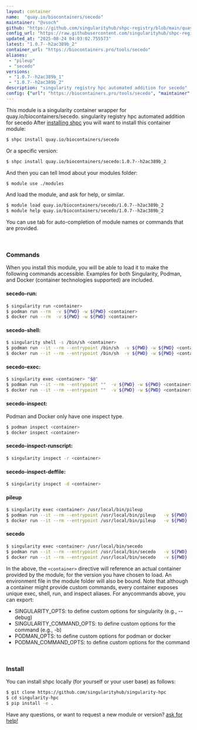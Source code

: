 ```yaml
---
layout: container
name:  "quay.io/biocontainers/secedo"
maintainer: "@vsoch"
github: "https://github.com/singularityhub/shpc-registry/blob/main/quay.io/biocontainers/secedo/container.yaml"
config_url: "https://raw.githubusercontent.com/singularityhub/shpc-registry/main/quay.io/biocontainers/secedo/container.yaml"
updated_at: "2025-08-24 04:03:02.755573"
latest: "1.0.7--h2ac389b_2"
container_url: "https://biocontainers.pro/tools/secedo"
aliases:
 - "pileup"
 - "secedo"
versions:
 - "1.0.7--h2ac389b_1"
 - "1.0.7--h2ac389b_2"
description: "singularity registry hpc automated addition for secedo"
config: {"url": "https://biocontainers.pro/tools/secedo", "maintainer": "@vsoch", "description": "singularity registry hpc automated addition for secedo", "latest": {"1.0.7--h2ac389b_2": "sha256:e3cb12540afbd91887f8f1f7da2d726ae30b003b391d929838f85dcc5947a975"}, "tags": {"1.0.7--h2ac389b_1": "sha256:e0d9ae2b4f01956d5e010976a767722a64bd9c6519cc96f07de10a36d69e21ab", "1.0.7--h2ac389b_2": "sha256:e3cb12540afbd91887f8f1f7da2d726ae30b003b391d929838f85dcc5947a975"}, "docker": "quay.io/biocontainers/secedo", "aliases": {"pileup": "/usr/local/bin/pileup", "secedo": "/usr/local/bin/secedo"}}
---
```


This module is a singularity container wrapper for quay.io/biocontainers/secedo.
singularity registry hpc automated addition for secedo
After [installing shpc](#install) you will want to install this container module:


```bash
$ shpc install quay.io/biocontainers/secedo
```

Or a specific version:

```bash
$ shpc install quay.io/biocontainers/secedo:1.0.7--h2ac389b_2
```

And then you can tell lmod about your modules folder:

```bash
$ module use ./modules
```

And load the module, and ask for help, or similar.

```bash
$ module load quay.io/biocontainers/secedo/1.0.7--h2ac389b_2
$ module help quay.io/biocontainers/secedo/1.0.7--h2ac389b_2
```

You can use tab for auto-completion of module names or commands that are provided.

<br>

### Commands

When you install this module, you will be able to load it to make the following commands accessible.
Examples for both Singularity, Podman, and Docker (container technologies supported) are included.

#### secedo-run:

```bash
$ singularity run <container>
$ podman run --rm  -v ${PWD} -w ${PWD} <container>
$ docker run --rm  -v ${PWD} -w ${PWD} <container>
```

#### secedo-shell:

```bash
$ singularity shell -s /bin/sh <container>
$ podman run --it --rm --entrypoint /bin/sh  -v ${PWD} -w ${PWD} <container>
$ docker run --it --rm --entrypoint /bin/sh  -v ${PWD} -w ${PWD} <container>
```

#### secedo-exec:

```bash
$ singularity exec <container> "$@"
$ podman run --it --rm --entrypoint ""  -v ${PWD} -w ${PWD} <container> "$@"
$ docker run --it --rm --entrypoint ""  -v ${PWD} -w ${PWD} <container> "$@"
```

#### secedo-inspect:

Podman and Docker only have one inspect type.

```bash
$ podman inspect <container>
$ docker inspect <container>
```

#### secedo-inspect-runscript:

```bash
$ singularity inspect -r <container>
```

#### secedo-inspect-deffile:

```bash
$ singularity inspect -d <container>
```


#### pileup

```bash
$ singularity exec <container> /usr/local/bin/pileup
$ podman run --it --rm --entrypoint /usr/local/bin/pileup   -v ${PWD} -w ${PWD} <container> -c " $@"
$ docker run --it --rm --entrypoint /usr/local/bin/pileup   -v ${PWD} -w ${PWD} <container> -c " $@"
```


#### secedo

```bash
$ singularity exec <container> /usr/local/bin/secedo
$ podman run --it --rm --entrypoint /usr/local/bin/secedo   -v ${PWD} -w ${PWD} <container> -c " $@"
$ docker run --it --rm --entrypoint /usr/local/bin/secedo   -v ${PWD} -w ${PWD} <container> -c " $@"
```



In the above, the `<container>` directive will reference an actual container provided
by the module, for the version you have chosen to load. An environment file in the
module folder will also be bound. Note that although a container
might provide custom commands, every container exposes unique exec, shell, run, and
inspect aliases. For anycommands above, you can export:

 - SINGULARITY_OPTS: to define custom options for singularity (e.g., --debug)
 - SINGULARITY_COMMAND_OPTS: to define custom options for the command (e.g., -b)
 - PODMAN_OPTS: to define custom options for podman or docker
 - PODMAN_COMMAND_OPTS: to define custom options for the command

<br>

### Install

You can install shpc locally (for yourself or your user base) as follows:

```bash
$ git clone https://github.com/singularityhub/singularity-hpc
$ cd singularity-hpc
$ pip install -e .
```

Have any questions, or want to request a new module or version? [ask for help!](https://github.com/singularityhub/singularity-hpc/issues)